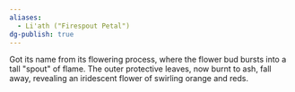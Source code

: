 ```yaml
---
aliases:
  - Li'ath ("Firespout Petal")
dg-publish: true
---
```

Got its name from its flowering process, where the flower bud bursts into a tall "spout" of flame. The outer protective leaves, now burnt to ash, fall away, revealing an iridescent flower of swirling orange and reds.